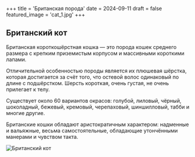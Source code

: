 +++
title = 'Британская порода'
date = 2024-09-11
draft = false
featured_image = 'cat_1.jpg'
+++

## Британский кот

Британская короткошёрстная кошка — это порода кошек среднего размера с крепким приземистым корпусом и массивными короткими лапами.

Отличительной особенностью породы является их плюшевая шёрстка, которая достигается за счёт того, что остевой волос одинаковый по длине с подшёрстком. Шерсть короткая, очень густая, не очень прилегает к телу.

Существует около 60 вариантов окрасов: голубой, лиловый, чёрный, шоколадный, бежевый, кремовый, черепаховый, шиншилловый, табби и многие другие.

Британские кошки обладают аристократичным характером: надменные и вальяжные, весьма самостоятельные, обладающие утончёнными манерами и чувством такта.

![Британский кот](https://i.pinimg.com/originals/b8/59/54/b859544fcc7fdf1a79af2302fec88c62.jpg)